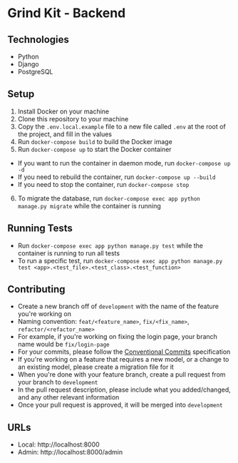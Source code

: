 # Grind Kit - Backend

## Technologies

- Python
- Django
- PostgreSQL

## Setup

1. Install Docker on your machine
2. Clone this repository to your machine
3. Copy the `.env.local.example` file to a new file called `.env` at the root of the project, and fill in the values
4. Run `docker-compose build` to build the Docker image
5. Run `docker-compose up` to start the Docker container

- If you want to run the container in daemon mode, run `docker-compose up -d`
- If you need to rebuild the container, run `docker-compose up --build`
- If you need to stop the container, run `docker-compose stop`

6. To migrate the database, run `docker-compose exec app python manage.py migrate` while the container is running

## Running Tests

- Run `docker-compose exec app python manage.py test` while the container is running to run all tests
- To run a specific test, run `docker-compose exec app python manage.py test <app>.<test_file>.<test_class>.<test_function>`

## Contributing

- Create a new branch off of `development` with the name of the feature you're working on
- Naming convention: `feat/<feature_name>`, `fix/<fix_name>`, `refactor/<refactor_name>`
- For example, if you're working on fixing the login page, your branch name would be `fix/login-page`
- For your commits, please follow the [Conventional Commits](https://www.conventionalcommits.org/en/v1.0.0/) specification
- If you're working on a feature that requires a new model, or a change to an existing model, please create a migration file for it
- When you're done with your feature branch, create a pull request from your branch to `development`
- In the pull request description, please include what you added/changed, and any other relevant information
- Once your pull request is approved, it will be merged into `development`

## URLs

- Local: http://localhost:8000
- Admin: http://localhost:8000/admin
